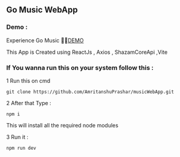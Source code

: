 ## Go Music WebApp

### Demo :

Experience Go Music 🎵🎸[DEMO]("musicapp.amriwtf.me")



This App is Created using ReactJs , Axios , ShazamCoreApi ,Vite


### If You wanna run this on your system follow this : 

1 Run this on cmd 
```
git clone https://github.com/AmritanshuPrashar/musicWebApp.git
```
2 After that Type : 

```
npm i

``` 
This will install all the required node modules

3 Run it : 

```
npm run dev

```
